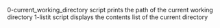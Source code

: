 0-current_working_directory script prints the path of the current working directory
1-listit script displays the contents list of the current directory

